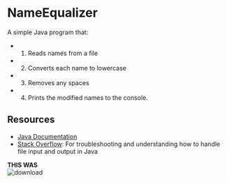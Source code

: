 # NameEqualizer

A simple Java program that: 
- 1) Reads names from a file
- 2) Converts each name to lowercase
- 3) Removes any spaces
- 4) Prints the modified names to the console.

## Resources
- [Java Documentation](https://docs.oracle.com/javase/8/docs/api/)
- [Stack Overflow](https://stackoverflow.com/): For troubleshooting and understanding how to handle file input and output in Java
  
__THIS WAS__   
![download](https://github.com/sobantahir/NameEqualizer/assets/171970703/5bd5e6f9-f34b-4c91-8512-327ba826b75c)